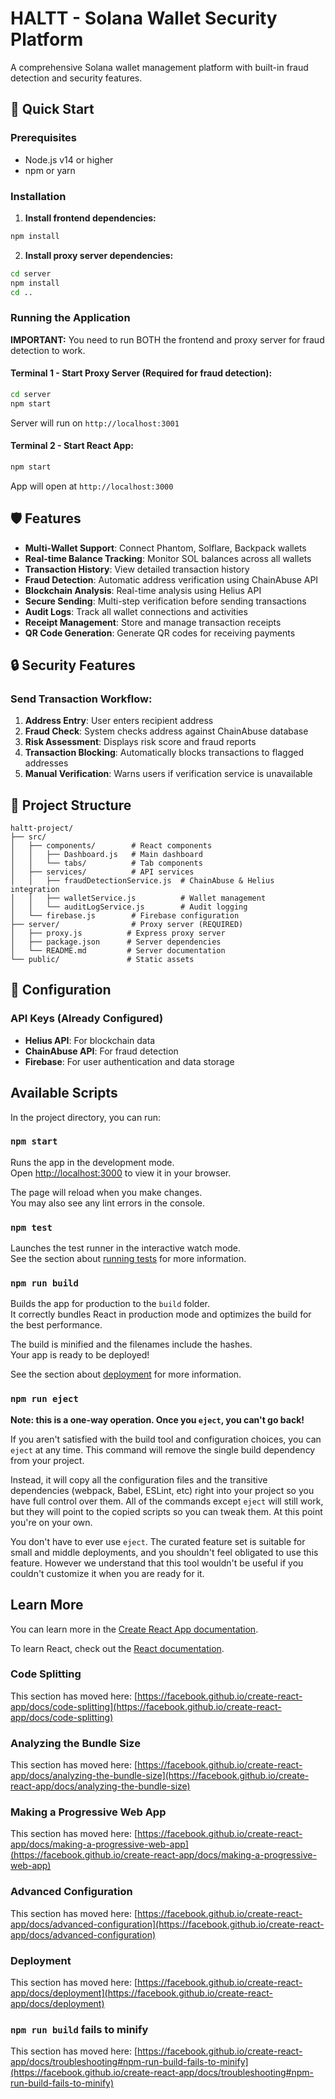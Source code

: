 # HALTT - Solana Wallet Security Platform

A comprehensive Solana wallet management platform with built-in fraud detection and security features.

## 🚀 Quick Start

### Prerequisites
- Node.js v14 or higher
- npm or yarn

### Installation

1. **Install frontend dependencies:**
```bash
npm install
```

2. **Install proxy server dependencies:**
```bash
cd server
npm install
cd ..
```

### Running the Application

**IMPORTANT:** You need to run BOTH the frontend and proxy server for fraud detection to work.

#### Terminal 1 - Start Proxy Server (Required for fraud detection):
```bash
cd server
npm start
```
Server will run on `http://localhost:3001`

#### Terminal 2 - Start React App:
```bash
npm start
```
App will open at `http://localhost:3000`

## 🛡️ Features

- **Multi-Wallet Support**: Connect Phantom, Solflare, Backpack wallets
- **Real-time Balance Tracking**: Monitor SOL balances across all wallets
- **Transaction History**: View detailed transaction history
- **Fraud Detection**: Automatic address verification using ChainAbuse API
- **Blockchain Analysis**: Real-time analysis using Helius API
- **Secure Sending**: Multi-step verification before sending transactions
- **Audit Logs**: Track all wallet connections and activities
- **Receipt Management**: Store and manage transaction receipts
- **QR Code Generation**: Generate QR codes for receiving payments

## 🔒 Security Features

### Send Transaction Workflow:
1. **Address Entry**: User enters recipient address
2. **Fraud Check**: System checks address against ChainAbuse database
3. **Risk Assessment**: Displays risk score and fraud reports
4. **Transaction Blocking**: Automatically blocks transactions to flagged addresses
5. **Manual Verification**: Warns users if verification service is unavailable

## 📁 Project Structure

```
haltt-project/
├── src/
│   ├── components/        # React components
│   │   ├── Dashboard.js   # Main dashboard
│   │   └── tabs/          # Tab components
│   ├── services/          # API services
│   │   ├── fraudDetectionService.js  # ChainAbuse & Helius integration
│   │   ├── walletService.js          # Wallet management
│   │   └── auditLogService.js        # Audit logging
│   └── firebase.js        # Firebase configuration
├── server/                # Proxy server (REQUIRED)
│   ├── proxy.js          # Express proxy server
│   ├── package.json      # Server dependencies
│   └── README.md         # Server documentation
└── public/               # Static assets
```

## 🔧 Configuration

### API Keys (Already Configured)
- **Helius API**: For blockchain data
- **ChainAbuse API**: For fraud detection
- **Firebase**: For user authentication and data storage

## Available Scripts

In the project directory, you can run:

### `npm start`

Runs the app in the development mode.\
Open [http://localhost:3000](http://localhost:3000) to view it in your browser.

The page will reload when you make changes.\
You may also see any lint errors in the console.

### `npm test`

Launches the test runner in the interactive watch mode.\
See the section about [running tests](https://facebook.github.io/create-react-app/docs/running-tests) for more information.

### `npm run build`

Builds the app for production to the `build` folder.\
It correctly bundles React in production mode and optimizes the build for the best performance.

The build is minified and the filenames include the hashes.\
Your app is ready to be deployed!

See the section about [deployment](https://facebook.github.io/create-react-app/docs/deployment) for more information.

### `npm run eject`

**Note: this is a one-way operation. Once you `eject`, you can't go back!**

If you aren't satisfied with the build tool and configuration choices, you can `eject` at any time. This command will remove the single build dependency from your project.

Instead, it will copy all the configuration files and the transitive dependencies (webpack, Babel, ESLint, etc) right into your project so you have full control over them. All of the commands except `eject` will still work, but they will point to the copied scripts so you can tweak them. At this point you're on your own.

You don't have to ever use `eject`. The curated feature set is suitable for small and middle deployments, and you shouldn't feel obligated to use this feature. However we understand that this tool wouldn't be useful if you couldn't customize it when you are ready for it.

## Learn More

You can learn more in the [Create React App documentation](https://facebook.github.io/create-react-app/docs/getting-started).

To learn React, check out the [React documentation](https://reactjs.org/).

### Code Splitting

This section has moved here: [https://facebook.github.io/create-react-app/docs/code-splitting](https://facebook.github.io/create-react-app/docs/code-splitting)

### Analyzing the Bundle Size

This section has moved here: [https://facebook.github.io/create-react-app/docs/analyzing-the-bundle-size](https://facebook.github.io/create-react-app/docs/analyzing-the-bundle-size)

### Making a Progressive Web App

This section has moved here: [https://facebook.github.io/create-react-app/docs/making-a-progressive-web-app](https://facebook.github.io/create-react-app/docs/making-a-progressive-web-app)

### Advanced Configuration

This section has moved here: [https://facebook.github.io/create-react-app/docs/advanced-configuration](https://facebook.github.io/create-react-app/docs/advanced-configuration)

### Deployment

This section has moved here: [https://facebook.github.io/create-react-app/docs/deployment](https://facebook.github.io/create-react-app/docs/deployment)

### `npm run build` fails to minify

This section has moved here: [https://facebook.github.io/create-react-app/docs/troubleshooting#npm-run-build-fails-to-minify](https://facebook.github.io/create-react-app/docs/troubleshooting#npm-run-build-fails-to-minify)
